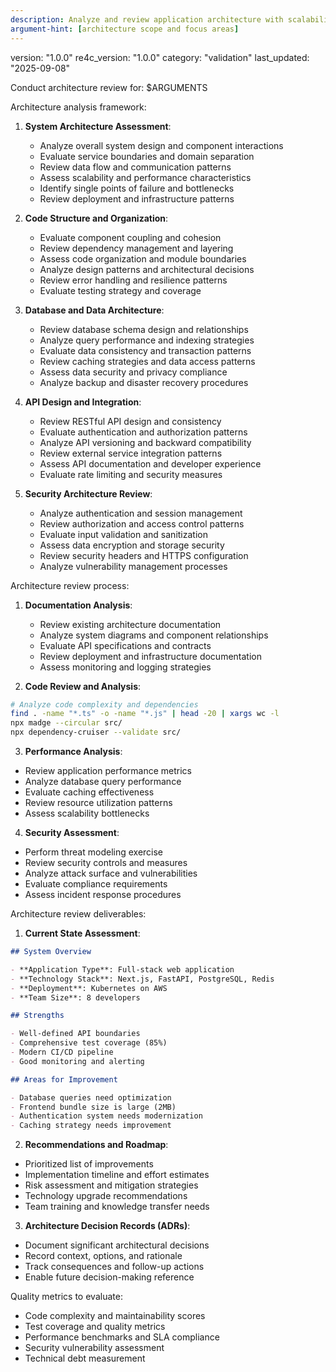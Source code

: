 ```yaml
---
description: Analyze and review application architecture with scalability and security assessment
argument-hint: [architecture scope and focus areas]
---
```

version: "1.0.0"
re4c_version: "1.0.0"
category: "validation"
last_updated: "2025-09-08"

Conduct architecture review for: $ARGUMENTS

Architecture analysis framework:
1. **System Architecture Assessment**:
   - Analyze overall system design and component interactions
   - Evaluate service boundaries and domain separation
   - Review data flow and communication patterns
   - Assess scalability and performance characteristics
   - Identify single points of failure and bottlenecks
   - Review deployment and infrastructure patterns

2. **Code Structure and Organization**:
   - Evaluate component coupling and cohesion
   - Review dependency management and layering
   - Assess code organization and module boundaries
   - Analyze design patterns and architectural decisions
   - Review error handling and resilience patterns
   - Evaluate testing strategy and coverage

3. **Database and Data Architecture**:
   - Review database schema design and relationships
   - Analyze query performance and indexing strategies
   - Evaluate data consistency and transaction patterns
   - Review caching strategies and data access patterns
   - Assess data security and privacy compliance
   - Analyze backup and disaster recovery procedures

4. **API Design and Integration**:
   - Review RESTful API design and consistency
   - Evaluate authentication and authorization patterns
   - Analyze API versioning and backward compatibility
   - Review external service integration patterns
   - Assess API documentation and developer experience
   - Evaluate rate limiting and security measures

5. **Security Architecture Review**:
   - Analyze authentication and session management
   - Review authorization and access control patterns
   - Evaluate input validation and sanitization
   - Assess data encryption and storage security
   - Review security headers and HTTPS configuration
   - Analyze vulnerability management processes

Architecture review process:
1. **Documentation Analysis**:
   - Review existing architecture documentation
   - Analyze system diagrams and component relationships
   - Evaluate API specifications and contracts
   - Review deployment and infrastructure documentation
   - Assess monitoring and logging strategies

2. **Code Review and Analysis**:

```bash
# Analyze code complexity and dependencies
find . -name "*.ts" -o -name "*.js" | head -20 | xargs wc -l
npx madge --circular src/
npx dependency-cruiser --validate src/
```

3. **Performance Analysis**:
- Review application performance metrics
- Analyze database query performance
- Evaluate caching effectiveness
- Review resource utilization patterns
- Assess scalability bottlenecks

4. **Security Assessment**:
- Perform threat modeling exercise
- Review security controls and measures
- Analyze attack surface and vulnerabilities
- Evaluate compliance requirements
- Assess incident response procedures

Architecture review deliverables:
1. **Current State Assessment**:

```markdown
## System Overview

- **Application Type**: Full-stack web application
- **Technology Stack**: Next.js, FastAPI, PostgreSQL, Redis
- **Deployment**: Kubernetes on AWS
- **Team Size**: 8 developers

## Strengths

- Well-defined API boundaries
- Comprehensive test coverage (85%)
- Modern CI/CD pipeline
- Good monitoring and alerting

## Areas for Improvement

- Database queries need optimization
- Frontend bundle size is large (2MB)
- Authentication system needs modernization
- Caching strategy needs improvement
```

2. **Recommendations and Roadmap**:
- Prioritized list of improvements
- Implementation timeline and effort estimates
- Risk assessment and mitigation strategies
- Technology upgrade recommendations
- Team training and knowledge transfer needs

3. **Architecture Decision Records (ADRs)**:
- Document significant architectural decisions
- Record context, options, and rationale
- Track consequences and follow-up actions
- Enable future decision-making reference

Quality metrics to evaluate:
- Code complexity and maintainability scores
- Test coverage and quality metrics
- Performance benchmarks and SLA compliance
- Security vulnerability assessment
- Technical debt measurement
